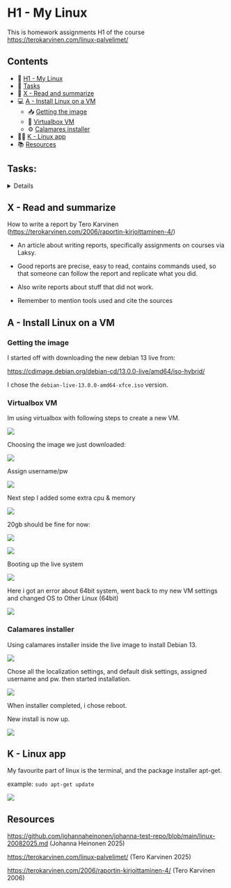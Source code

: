 # H1 - My Linux

This is homework assignments H1 of the course 
https://terokarvinen.com/linux-palvelimet/

## Contents

- 🐧 [H1 - My Linux](#h1---my-linux)
- 🧭 [Tasks](#tasks)
- 🧠 [X - Read and summarize](#x---read-and-summarize)
- 💻 [A - Install Linux on a VM](#a---install-linux-on-a-vm)
  - 📥 [Getting the image](#getting-the-image)
  - 🧰 [Virtualbox VM](#virtualbox-vm)
  - ⚙️ [Calamares installer](#calamares-installer)
- 🧑‍💻 [K - Linux app](#k---linux-app)
- 📚 [Resources](#resources)


## Tasks:

<details>

x) Read and summarize (A few lines of French from each article will suffice. There is no need to do any tests on a computer in this section)
Writing a report https://terokarvinen.com/2006/raportin-kirjoittaminen-4/

a) Install Linux on a virtual machine. (Make a new virtual machine for the report, even if you have installed it before)

k) Optional bonus: my favorite program on Linux. Perform and report a simple operation using a Linux program of your choice.

</details>

## X - Read and summarize

How to write a report by Tero Karvinen
(https://terokarvinen.com/2006/raportin-kirjoittaminen-4/)

- An article about writing reports, specifically assignments on courses via Laksy.

- Good reports are precise, easy to read, contains commands used, so that someone can follow the report and replicate what  you did.

- Also write reports about stuff that did not work.

- Remember to mention tools used and cite the sources 

## A - Install Linux on a VM

### Getting the image

I started off with downloading the new debian 13 live from:

https://cdimage.debian.org/debian-cd/13.0.0-live/amd64/iso-hybrid/

I chose the `debian-live-13.0.0-amd64-xfce.iso` version.

### Virtualbox VM

Im using virtualbox with following steps to create a new VM.

![](assets/1756139286345.png)

Choosing the image we just downloaded:

![](assets/1756139379665.png)

Assign username/pw

![](assets/1756139477759.png)


Next step I added some extra cpu & memory

![](assets/1756139493848.png)

20gb should be fine for now:

![](assets/1756139547868.png)

![](assets/1756139559224.png)

Booting up the live system

![](assets/1756139655228.png)

Here i got an error about 64bit system, went back to my new VM settings and changed OS to Other Linux (64bit)

![](assets/1756140034160.png)

### Calamares installer

Using calamares installer inside the live image to install Debian 13.

![](assets/1756140099965.png)

Chose all the localization settings, and default disk settings, assigned username and pw. then started installation.

![](assets/1756140234062.png)

When installer completed, i chose reboot.

New install is now up.

![](assets/1756141912129.png)

## K - Linux app

My favourite part of linux is the terminal, and the package installer apt-get.

example:
`sudo apt-get update`

![](assets/1756142013940.png)


## Resources

https://github.com/johannaheinonen/johanna-test-repo/blob/main/linux-20082025.md
(Johanna Heinonen 2025)

https://terokarvinen.com/linux-palvelimet/
(Tero Karvinen 2025)


https://terokarvinen.com/2006/raportin-kirjoittaminen-4/
(Tero Karvinen 2006)